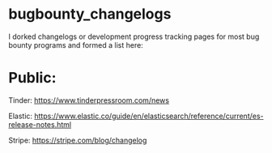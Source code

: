 # bugbounty_changelogs

I dorked changelogs or development progress tracking pages for most bug bounty programs and formed a list here:

# Public:

Tinder: https://www.tinderpressroom.com/news

Elastic: https://www.elastic.co/guide/en/elasticsearch/reference/current/es-release-notes.html

Stripe: https://stripe.com/blog/changelog

